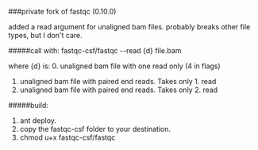 ###private fork of fastqc (0.10.0)

added a read argument for unaligned bam files.
probably breaks other file types, but I don't care.

#####call with:
   fastqc-csf/fastqc --read {d} file.bam

   where {d} is:
   0. unaligned bam file with one read only (4 in flags)
   1. unaligned bam file with paired end reads. Takes only 1. read
   2. unaligned bam file with paired end reads. Takes only 2. read

#####build:
   1. ant deploy.
   2. copy the fastqc-csf folder to your destination.
   3. chmod u+x fastqc-csf/fastqc



